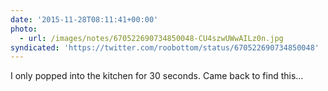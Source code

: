 ```yaml
---
date: '2015-11-28T08:11:41+00:00'
photo:
  - url: /images/notes/670522690734850048-CU4szwUWwAILz0n.jpg
syndicated: 'https://twitter.com/roobottom/status/670522690734850048'
---
```

I only popped into the kitchen for 30 seconds. Came back to find this… 
